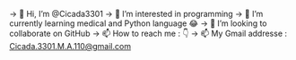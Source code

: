 -> 👋 Hi, I’m @Cicada3301
-> 👀 I’m interested in programming 
-> 🌱 I’m currently learning medical and Python language 😂
-> 💞️ I’m looking to collaborate on GitHub
-> 📫 How to reach me : 👇 
-> 📫 My Gmail addresse : Cicada.3301.M.A.110@gmail.com

<!---
Cicada3301110/Cicada3301110 is a ✨ special ✨ repository because its `README.md` (this file) appears on your GitHub profile.
You can click the Preview link to take a look at your changes.
--->
